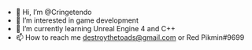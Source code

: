 - 👋 Hi, I’m @Cringetendo
- 👀 I’m interested in game development
- 🌱 I’m currently learning Unreal Engine 4 and C++
- 📫 How to reach me destroythetoads@gmail.com or Red Pikmin#9699
